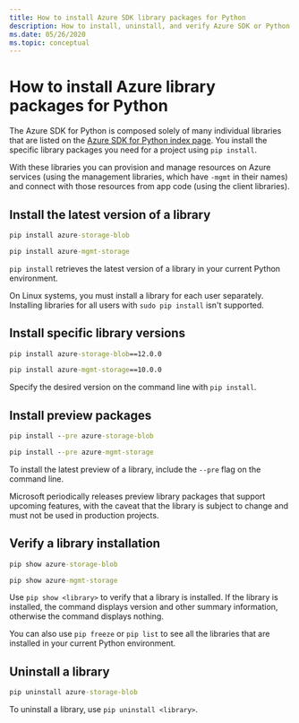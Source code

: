 ```yaml
---
title: How to install Azure SDK library packages for Python
description: How to install, uninstall, and verify Azure SDK or Python libraries using pip. Includes details on installing specific versions and preview packages.
ms.date: 05/26/2020
ms.topic: conceptual
---
```


# How to install Azure library packages for Python

The Azure SDK for Python is composed solely of many individual libraries that are listed on the [Azure SDK for Python index page](https://azure.github.io/azure-sdk/releases/latest/all/python.html). You install the specific library packages you need for a project using `pip install`.

With these libraries you can provision and manage resources on Azure services (using the management libraries, which have `-mgmt` in their names) and connect with those resources from app code (using the client libraries).

## Install the latest version of a library

```cmd
pip install azure-storage-blob
```

```cmd
pip install azure-mgmt-storage
```

`pip install` retrieves the latest version of a library in your current Python environment.

On Linux systems, you must install a library for each user separately. Installing libraries for all users with `sudo pip install` isn't supported.

## Install specific library versions

```cmd
pip install azure-storage-blob==12.0.0
```

```cmd
pip install azure-mgmt-storage==10.0.0
```

Specify the desired version on the command line with `pip install`.

## Install preview packages

```cmd
pip install --pre azure-storage-blob
```

```cmd
pip install --pre azure-mgmt-storage
```

To install the latest preview of a library, include the `--pre` flag on the command line.

Microsoft periodically releases preview library packages that support upcoming features, with the caveat that the library is subject to change and must not be used in production projects.

## Verify a library installation

```cmd
pip show azure-storage-blob
```

```cmd
pip show azure-mgmt-storage
```

Use `pip show <library>` to verify that a library is installed. If the library is installed, the command displays version and other summary information, otherwise the command displays nothing.

You can also use `pip freeze` or `pip list` to see all the libraries that are installed in your current Python environment.

## Uninstall a library

```cmd
pip uninstall azure-storage-blob
```

To uninstall a library, use `pip uninstall <library>`.
